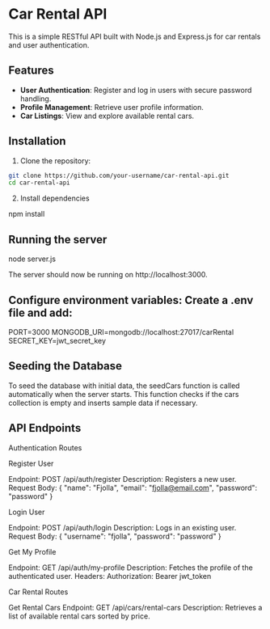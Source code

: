 # Car Rental API

This is a simple RESTful API built with Node.js and Express.js for car rentals and user authentication.

## Features

- **User Authentication**: Register and log in users with secure password handling.
- **Profile Management**: Retrieve user profile information.
- **Car Listings**: View and explore available rental cars.

## Installation

1. Clone the repository:

```sh
git clone https://github.com/your-username/car-rental-api.git
cd car-rental-api
```

2. Install dependencies

npm install

## Running the server

node server.js

The server should now be running on http://localhost:3000.

## Configure environment variables: Create a .env file and add:

PORT=3000
MONGODB_URI=mongodb://localhost:27017/carRental
SECRET_KEY=jwt_secret_key

## Seeding the Database

To seed the database with initial data, the seedCars function is called automatically when the server starts. This function checks if the cars collection is empty and inserts sample data if necessary.

## API Endpoints

Authentication Routes

Register User

Endpoint: POST /api/auth/register
Description: Registers a new user.
Request Body:
{
"name": "Fjolla",
"email": "fjolla@email.com",
"password": "password"
}

Login User

Endpoint: POST /api/auth/login
Description: Logs in an existing user.
Request Body:
{
"username": "fjolla",
"password": "password"
}

Get My Profile

Endpoint: GET /api/auth/my-profile
Description: Fetches the profile of the authenticated user.
Headers:
Authorization: Bearer jwt_token

Car Rental Routes

Get Rental Cars
Endpoint: GET /api/cars/rental-cars
Description: Retrieves a list of available rental cars sorted by price.
